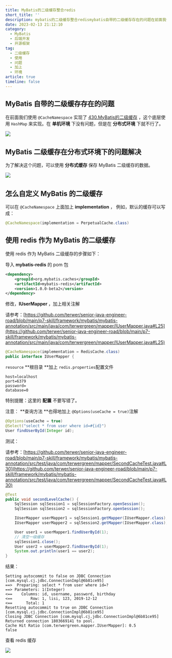 ```yaml
---
title: MyBatis的二级缓存整合redis
short_title: ''
description: mybatis的二级缓存整合redismybatis自带的二级缓存存在的问题在前面我们使用at_cachenamespace​实现了mybatis的二级缓存这个底层使用hashmap​来实现。在单机环境下没有问题但是在分布式环境下就不行了。​​mybatis二级缓存在分布式环境下的问题解决为了解决这个问题可以使用分布式缓存保存mybatis二级缓存的数据。​​怎么自定义mybatis的二级缓存可以在at_cachenamespace​上面加上implementation例如默认的缓存可以写成_at_cac
date: 2023-02-13 21:12:10
category:
  - MyBatis
  - 后端开发
  - 开源框架
tag:
  - 二级缓存
  - 使用
  - 问题
  - 加上
  - 环境
article: true
timeline: false
---
```

## MyBatis 自带的二级缓存存在的问题

在前面我们使用 `@CacheNamespace`​ 实现了 [430.MyBatis的二级缓存](siyuan://blocks/20220924223854-qygzxps) ，这个底层使用 `HashMap`​ 来实现。在 **单机环境** 下没有问题，但是在 **分布式环境** 下就不行了。

​![](https://img1.terwer.space/api/public/202302132141223.png)​

## MyBatis 二级缓存在分布式环境下的问题解决

为了解决这个问题，可以使用 **分布式缓存** 保存 MyBatis 二级缓存的数据。

​![](https://img1.terwer.space/api/public/202302132144797.png)​

## 怎么自定义 MyBatis 的二级缓存

可以在 `@CacheNamespace`​ 上面加上 **implementation** ， 例如，默认的缓存可以写成：

```java
@CacheNamespace(implementation = PerpetualCache.class)
```

## 使用 redis 作为 MyBatis 的二级缓存

使用 redis 作为 MyBatis 二级缓存的步骤如下：

导入 **mybatis-redis** 的 pom 包

```xml
<dependency>
    <groupId>org.mybatis.caches</groupId>
    <artifactId>mybatis-redis</artifactId>
    <version>1.0.0-beta2</version>
</dependency>
```

修改，**IUserMapper ​**，加上相关注解

请参考：[https://github.com/terwer/senior-java-engineer-road/blob/main/p7-skill/framework/mybatis/mybatis-annotation/src/main/java/com/terwergreen/mapper/IUserMapper.java#L25](https://github.com/terwer/senior-java-engineer-road/blob/main/p7-skill/framework/mybatis/mybatis-annotation/src/main/java/com/terwergreen/mapper/IUserMapper.java#L25)

```java
@CacheNamespace(implementation = RedisCache.class)
public interface IUserMapper {
```

​`resource`​ **根目录 ​**加上 `redis.properties`​ 配置文件

```properties
host=localhost
port=6379
password=
database=0
```

特别提醒：这里的 **配置** 不要写错了。

注意： **查询方法 ​**也得地加上 `@Options(useCache = true)`​ 注解

```java
@Options(useCache = true)
@Select("select * from user where id=#{id}")
User findUserById(Integer id);
```

测试：

请参考：[https://github.com/terwer/senior-java-engineer-road/blob/main/p7-skill/framework/mybatis/mybatis-annotation/src/test/java/com/terwergreen/mapper/SecondCacheTest.java#L30](https://github.com/terwer/senior-java-engineer-road/blob/main/p7-skill/framework/mybatis/mybatis-annotation/src/test/java/com/terwergreen/mapper/SecondCacheTest.java#L30)

```java
@Test
public void secondLevelCache() {
    SqlSession sqlSession1 = sqlSessionFactory.openSession();
    SqlSession sqlSession2 = sqlSessionFactory.openSession();

    IUserMapper userMapper1 = sqlSession1.getMapper(IUserMapper.class);
    IUserMapper userMapper2 = sqlSession2.getMapper(IUserMapper.class);

    User user1 = userMapper1.findUserById(1);
    // 清空一级缓存
    sqlSession1.close();
    User user2 = userMapper2.findUserById(1);
    System.out.println(user1 == user2);
}
```

结果：

```plaintext
Setting autocommit to false on JDBC Connection [com.mysql.cj.jdbc.ConnectionImpl@6b81ce95]
==>  Preparing: select * from user where id=?
==> Parameters: 1(Integer)
<==    Columns: id, username, password, birthday
<==        Row: 1, lisi, 123, 2019-12-12
<==      Total: 1
Resetting autocommit to true on JDBC Connection [com.mysql.cj.jdbc.ConnectionImpl@6b81ce95]
Closing JDBC Connection [com.mysql.cj.jdbc.ConnectionImpl@6b81ce95]
Returned connection 1803669141 to pool.
Cache Hit Ratio [com.terwergreen.mapper.IUserMapper]: 0.5
false
```

查看 redis 缓存

​![](https://img1.terwer.space/api/public/202302140055475.png)​